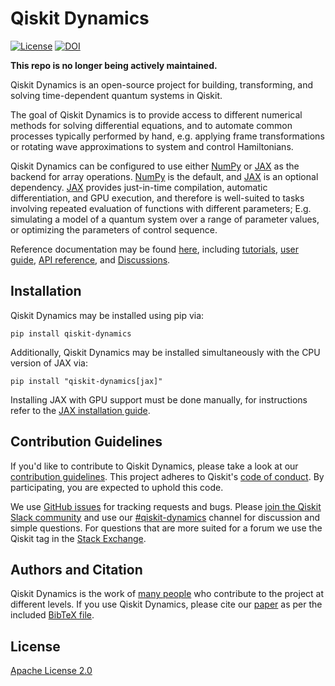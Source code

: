# Qiskit Dynamics

[![License](https://img.shields.io/github/license/Qiskit/qiskit-dynamics.svg?style=popout-square)](https://opensource.org/licenses/Apache-2.0)
[![DOI](https://joss.theoj.org/papers/10.21105/joss.05853/status.svg)](https://doi.org/10.21105/joss.05853)

**This repo is no longer being actively maintained.**

Qiskit Dynamics is an open-source project for building, transforming, and solving time-dependent
quantum systems in Qiskit.

The goal of Qiskit Dynamics is to provide access to different numerical methods for solving
differential equations, and to automate common processes typically performed by hand, e.g. applying
frame transformations or rotating wave approximations to system and control Hamiltonians.

Qiskit Dynamics can be configured to use either [NumPy](https://github.com/numpy/numpy) or
[JAX](https://github.com/google/jax) as the backend for array operations.
[NumPy](https://github.com/numpy/numpy) is the default, and [JAX](https://github.com/google/jax) is
an optional dependency. [JAX](https://github.com/google/jax) provides just-in-time compilation,
automatic differentiation, and GPU execution, and therefore is well-suited to tasks involving
repeated evaluation of functions with different parameters; E.g. simulating a model of a quantum
system over a range of parameter values, or optimizing the parameters of control sequence.

Reference documentation may be found [here](https://qiskit-community.github.io/qiskit-dynamics/), including
[tutorials](https://qiskit-community.github.io/qiskit-dynamics/tutorials/index.html),
[user guide](https://qiskit-community.github.io/qiskit-dynamics/userguide/index.html),
[API reference](https://qiskit-community.github.io/qiskit-dynamics/apidocs/index.html), and
[Discussions](https://qiskit-community.github.io/qiskit-dynamics/discussions/index.html).

## Installation

Qiskit Dynamics may be installed using pip via:

```
pip install qiskit-dynamics
```

Additionally, Qiskit Dynamics may be installed simultaneously with the CPU version of
JAX via:

```
pip install "qiskit-dynamics[jax]"
```

Installing JAX with GPU support must be done manually, for instructions refer to the
[JAX installation guide](https://github.com/google/jax#installation).


## Contribution Guidelines

If you'd like to contribute to Qiskit Dynamics, please take a look at our 
[contribution guidelines](CONTRIBUTING.md). This project adheres to Qiskit's 
[code of conduct](CODE_OF_CONDUCT.md). By participating, you are expected to uphold this code.

We use [GitHub issues](https://github.com/Qiskit-Community/qiskit-dynamics/issues) for tracking
requests and bugs. Please [join the Qiskit Slack community](https://qisk.it/join-slack) and use our
[#qiskit-dynamics](https://qiskit.slack.com/archives/C03E7UVCDEV) channel for discussion and simple
questions. For questions that are more suited for a forum we use the Qiskit tag in the 
[Stack Exchange](https://quantumcomputing.stackexchange.com/questions/tagged/qiskit).

## Authors and Citation

Qiskit Dynamics is the work of 
[many people](https://github.com/Qiskit-Community/qiskit-dynamics/graphs/contributors) who
contribute to the project at different levels. If you use Qiskit Dynamics, please cite our
[paper](https://joss.theoj.org/papers/10.21105/joss.05853) as per the included
[BibTeX file](https://github.com/Qiskit-Community/qiskit-dynamics/blob/main/CITATION.bib).

## License

[Apache License 2.0](LICENSE.txt)
